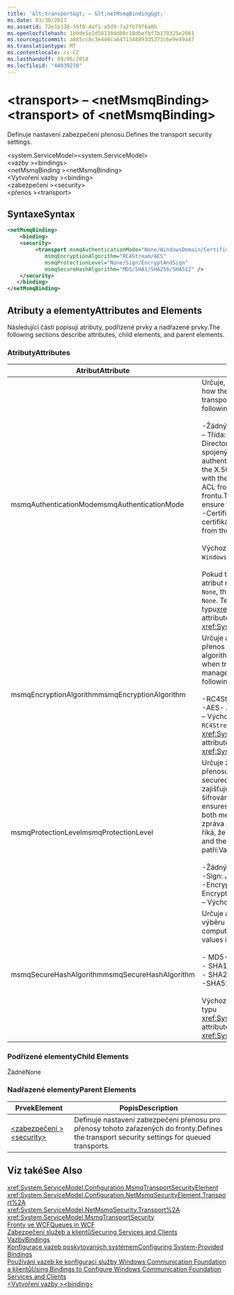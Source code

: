 ```yaml
---
title: '&lt;transport&gt; – &lt;netMsmqBinding&gt;'
ms.date: 03/30/2017
ms.assetid: 72e1b338-39f0-4af1-a5d9-7a2fb79f6a0b
ms.openlocfilehash: 1b0de5e1d581384d00c18dbefbf7b170325e2061
ms.sourcegitcommit: a885cc8c3e444ca6471348893d5373c6e9e49a47
ms.translationtype: MT
ms.contentlocale: cs-CZ
ms.lasthandoff: 09/06/2018
ms.locfileid: "44039278"
---
```

# <a name="lttransportgt-of-ltnetmsmqbindinggt"></a><span data-ttu-id="4b535-102">&lt;transport&gt; – &lt;netMsmqBinding&gt;</span><span class="sxs-lookup"><span data-stu-id="4b535-102">&lt;transport&gt; of &lt;netMsmqBinding&gt;</span></span>
<span data-ttu-id="4b535-103">Definuje nastavení zabezpečení přenosu.</span><span class="sxs-lookup"><span data-stu-id="4b535-103">Defines the transport security settings.</span></span>  
  
 <span data-ttu-id="4b535-104">\<system.ServiceModel></span><span class="sxs-lookup"><span data-stu-id="4b535-104">\<system.ServiceModel></span></span>  
<span data-ttu-id="4b535-105">\<vazby ></span><span class="sxs-lookup"><span data-stu-id="4b535-105">\<bindings></span></span>  
<span data-ttu-id="4b535-106">\<netMsmqBinding ></span><span class="sxs-lookup"><span data-stu-id="4b535-106">\<netMsmqBinding></span></span>  
<span data-ttu-id="4b535-107">\<Vytvoření vazby ></span><span class="sxs-lookup"><span data-stu-id="4b535-107">\<binding></span></span>  
<span data-ttu-id="4b535-108">\<zabezpečení ></span><span class="sxs-lookup"><span data-stu-id="4b535-108">\<security></span></span>  
<span data-ttu-id="4b535-109">\<přenos ></span><span class="sxs-lookup"><span data-stu-id="4b535-109">\<transport></span></span>  
  
## <a name="syntax"></a><span data-ttu-id="4b535-110">Syntaxe</span><span class="sxs-lookup"><span data-stu-id="4b535-110">Syntax</span></span>  
  
```xml  
<netMsmqBinding>  
    <binding>  
    <security>  
         <transport msmqAuthenticationMode="None/WindowsDomain/Certificate"  
            msmqEncryptionAlgorithm="RC4Stream/AES"  
            msmqProtectionLevel="None/Sign/EncryptAndSign"  
            msmqSecureHashAlgorithm="MD5/SHA1/SHA256/SHA512" />  
    </security>  
   </binding>  
</netMsmqBinding>  
```  
  
## <a name="attributes-and-elements"></a><span data-ttu-id="4b535-111">Atributy a elementy</span><span class="sxs-lookup"><span data-stu-id="4b535-111">Attributes and Elements</span></span>  
 <span data-ttu-id="4b535-112">Následující části popisují atributy, podřízené prvky a nadřazené prvky.</span><span class="sxs-lookup"><span data-stu-id="4b535-112">The following sections describe attributes, child elements, and parent elements.</span></span>  
  
### <a name="attributes"></a><span data-ttu-id="4b535-113">Atributy</span><span class="sxs-lookup"><span data-stu-id="4b535-113">Attributes</span></span>  
  
|<span data-ttu-id="4b535-114">Atribut</span><span class="sxs-lookup"><span data-stu-id="4b535-114">Attribute</span></span>|<span data-ttu-id="4b535-115">Popis</span><span class="sxs-lookup"><span data-stu-id="4b535-115">Description</span></span>|  
|---------------|-----------------|  
|<span data-ttu-id="4b535-116">msmqAuthenticationMode</span><span class="sxs-lookup"><span data-stu-id="4b535-116">msmqAuthenticationMode</span></span>|<span data-ttu-id="4b535-117">Určuje, jak ověření zprávy dopravou služby MSMQ.</span><span class="sxs-lookup"><span data-stu-id="4b535-117">Specifies how the message must be authenticated by the MSMQ transport.</span></span> <span data-ttu-id="4b535-118">Platné hodnoty patří:</span><span class="sxs-lookup"><span data-stu-id="4b535-118">Valid values include the following:</span></span><br /><br /> <span data-ttu-id="4b535-119">-Žádný: Bez ověřování.</span><span class="sxs-lookup"><span data-stu-id="4b535-119">-   None: No authentication.</span></span><br /><span data-ttu-id="4b535-120">– Třída: Používá mechanismus ověřování služby Active Directory pro certifikát X.509 pro identifikátor zabezpečení spojený se zprávou načtení.</span><span class="sxs-lookup"><span data-stu-id="4b535-120">-   WindowsDomain: The authentication mechanism uses Active Directory to retrieve the X.509 certificate for the security identifier associated with the message.</span></span> <span data-ttu-id="4b535-121">Potom se používá ke kontrole, že seznam ACL fronty, aby uživatel má oprávnění k zápisu pro danou frontu.</span><span class="sxs-lookup"><span data-stu-id="4b535-121">This is then used to check the ACL of the queue to ensure the user has write permission for the queue.</span></span><br /><span data-ttu-id="4b535-122">-Certificate: Kanál načte příslušný certifikát z úložiště certifikátů.</span><span class="sxs-lookup"><span data-stu-id="4b535-122">-   Certificate: The channel retrieves the certificate from the certificate store.</span></span><br /><br /> <span data-ttu-id="4b535-123">Výchozí hodnota je `WindowsDomain`.</span><span class="sxs-lookup"><span data-stu-id="4b535-123">The default is `WindowsDomain`.</span></span><br /><br /> <span data-ttu-id="4b535-124">Pokud tento atribut je nastaven na `None`, `msmqProtectionLevel` atribut musí být také nastaven na `None`.</span><span class="sxs-lookup"><span data-stu-id="4b535-124">If this attribute is set to `None`, the `msmqProtectionLevel` attribute must also be set to `None`.</span></span> <span data-ttu-id="4b535-125">Tento atribut je typu<xref:System.ServiceModel.MsmqAuthenticationMode></span><span class="sxs-lookup"><span data-stu-id="4b535-125">This attribute is of type <xref:System.ServiceModel.MsmqAuthenticationMode></span></span>|  
|<span data-ttu-id="4b535-126">msmqEncryptionAlgorithm</span><span class="sxs-lookup"><span data-stu-id="4b535-126">msmqEncryptionAlgorithm</span></span>|<span data-ttu-id="4b535-127">Určuje algoritmus se má použít pro šifrování zpráv na lince, přenos zpráv mezi správci fronty zpráv.</span><span class="sxs-lookup"><span data-stu-id="4b535-127">Specifies the algorithm to be used for message encryption on the wire when transferring messages between message queue managers.</span></span> <span data-ttu-id="4b535-128">Platné hodnoty patří:</span><span class="sxs-lookup"><span data-stu-id="4b535-128">Valid values include the following:</span></span><br /><br /> <span data-ttu-id="4b535-129">-RC4Stream</span><span class="sxs-lookup"><span data-stu-id="4b535-129">-   RC4Stream</span></span><br /><span data-ttu-id="4b535-130">-AES</span><span class="sxs-lookup"><span data-stu-id="4b535-130">-   AES</span></span><br /><span data-ttu-id="4b535-131">– Výchozí hodnota je `RC4Stream`.</span><span class="sxs-lookup"><span data-stu-id="4b535-131">-   The default value is `RC4Stream`.</span></span> <span data-ttu-id="4b535-132">Tento atribut je typu <xref:System.ServiceModel.MsmqEncryptionAlgorithm>.</span><span class="sxs-lookup"><span data-stu-id="4b535-132">This attribute is of type <xref:System.ServiceModel.MsmqEncryptionAlgorithm>.</span></span>|  
|<span data-ttu-id="4b535-133">msmqProtectionLevel</span><span class="sxs-lookup"><span data-stu-id="4b535-133">msmqProtectionLevel</span></span>|<span data-ttu-id="4b535-134">Určuje že způsob, jak zprávy jsou zabezpečená na úrovni přenosu služby MSMQ.</span><span class="sxs-lookup"><span data-stu-id="4b535-134">Specifies the way messages are secured at the level of the MSMQ transport.</span></span> <span data-ttu-id="4b535-135">Šifrování zajišťuje, že zajišťuje zprávu integrity, při přihlašování a šifrování zpráv integrity a nepopiratelnosti.</span><span class="sxs-lookup"><span data-stu-id="4b535-135">Encryption ensures message integrity, while sign and encrypt ensures both message integrity and non-repudiation.</span></span> <span data-ttu-id="4b535-136">To znamená že zpráva pochází skutečně od odesílatele a odesílatel je, který říká, že je.</span><span class="sxs-lookup"><span data-stu-id="4b535-136">That is, the message indeed came from the sender and the sender is who he says he is.</span></span> <span data-ttu-id="4b535-137">Platné hodnoty patří:</span><span class="sxs-lookup"><span data-stu-id="4b535-137">Valid values include the following:</span></span><br /><br /> <span data-ttu-id="4b535-138">-Žádný: Žádná ochrana.</span><span class="sxs-lookup"><span data-stu-id="4b535-138">-   None: No protection.</span></span><br /><span data-ttu-id="4b535-139">-Sign: Jsou podepsané zprávy.</span><span class="sxs-lookup"><span data-stu-id="4b535-139">-   Sign: Messages are signed.</span></span><br /><span data-ttu-id="4b535-140">-EncryptAndSign: Zprávy jsou zašifrovaná a podepsaná.</span><span class="sxs-lookup"><span data-stu-id="4b535-140">-   EncryptAndSign: Messages are encrypted and signed.</span></span><br /><span data-ttu-id="4b535-141">– Výchozí hodnota je `Sign`.</span><span class="sxs-lookup"><span data-stu-id="4b535-141">-   The default is `Sign`.</span></span>|  
|<span data-ttu-id="4b535-142">msmqSecureHashAlgorithm</span><span class="sxs-lookup"><span data-stu-id="4b535-142">msmqSecureHashAlgorithm</span></span>|<span data-ttu-id="4b535-143">Určuje algoritmus hash, který má být použit pro výpočet výběru zprávy.</span><span class="sxs-lookup"><span data-stu-id="4b535-143">Specifies the hash algorithm to be used for computing the message digest.</span></span> <span data-ttu-id="4b535-144">Platné hodnoty patří:</span><span class="sxs-lookup"><span data-stu-id="4b535-144">Valid values include the following:</span></span><br /><br /> <span data-ttu-id="4b535-145">-   MD5</span><span class="sxs-lookup"><span data-stu-id="4b535-145">-   MD5</span></span><br /><span data-ttu-id="4b535-146">-   SHA1</span><span class="sxs-lookup"><span data-stu-id="4b535-146">-   SHA1</span></span><br /><span data-ttu-id="4b535-147">-   SHA256</span><span class="sxs-lookup"><span data-stu-id="4b535-147">-   SHA256</span></span><br /><span data-ttu-id="4b535-148">-SHA512</span><span class="sxs-lookup"><span data-stu-id="4b535-148">-   SHA512</span></span><br /><br /> <span data-ttu-id="4b535-149">Výchozí hodnota je `SHA1`.</span><span class="sxs-lookup"><span data-stu-id="4b535-149">The default is `SHA1`.</span></span> <span data-ttu-id="4b535-150">Tento atribut je typu <xref:System.ServiceModel.MsmqSecureHashAlgorithm>.</span><span class="sxs-lookup"><span data-stu-id="4b535-150">This attribute is of type <xref:System.ServiceModel.MsmqSecureHashAlgorithm>.</span></span>|  
  
### <a name="child-elements"></a><span data-ttu-id="4b535-151">Podřízené elementy</span><span class="sxs-lookup"><span data-stu-id="4b535-151">Child Elements</span></span>  
 <span data-ttu-id="4b535-152">Žádné</span><span class="sxs-lookup"><span data-stu-id="4b535-152">None</span></span>  
  
### <a name="parent-elements"></a><span data-ttu-id="4b535-153">Nadřazené elementy</span><span class="sxs-lookup"><span data-stu-id="4b535-153">Parent Elements</span></span>  
  
|<span data-ttu-id="4b535-154">Prvek</span><span class="sxs-lookup"><span data-stu-id="4b535-154">Element</span></span>|<span data-ttu-id="4b535-155">Popis</span><span class="sxs-lookup"><span data-stu-id="4b535-155">Description</span></span>|  
|-------------|-----------------|  
|[<span data-ttu-id="4b535-156">\<zabezpečení ></span><span class="sxs-lookup"><span data-stu-id="4b535-156">\<security></span></span>](../../../../../docs/framework/configure-apps/file-schema/wcf/security-of-netmsmqbinding.md)|<span data-ttu-id="4b535-157">Definuje nastavení zabezpečení přenosu pro přenosy tohoto zařazených do fronty.</span><span class="sxs-lookup"><span data-stu-id="4b535-157">Defines the transport security settings for queued transports.</span></span>|  
  
## <a name="see-also"></a><span data-ttu-id="4b535-158">Viz také</span><span class="sxs-lookup"><span data-stu-id="4b535-158">See Also</span></span>  
 <xref:System.ServiceModel.Configuration.MsmqTransportSecurityElement>  
 <xref:System.ServiceModel.Configuration.NetMsmqSecurityElement.Transport%2A>  
 <xref:System.ServiceModel.NetMsmqSecurity.Transport%2A>  
 <xref:System.ServiceModel.MsmqTransportSecurity>  
 [<span data-ttu-id="4b535-159">Fronty ve WCF</span><span class="sxs-lookup"><span data-stu-id="4b535-159">Queues in WCF</span></span>](../../../../../docs/framework/wcf/feature-details/queues-in-wcf.md)  
 [<span data-ttu-id="4b535-160">Zabezpečení služeb a klientů</span><span class="sxs-lookup"><span data-stu-id="4b535-160">Securing Services and Clients</span></span>](../../../../../docs/framework/wcf/feature-details/securing-services-and-clients.md)  
 [<span data-ttu-id="4b535-161">Vazby</span><span class="sxs-lookup"><span data-stu-id="4b535-161">Bindings</span></span>](../../../../../docs/framework/wcf/bindings.md)  
 [<span data-ttu-id="4b535-162">Konfigurace vazeb poskytovaných systémem</span><span class="sxs-lookup"><span data-stu-id="4b535-162">Configuring System-Provided Bindings</span></span>](../../../../../docs/framework/wcf/feature-details/configuring-system-provided-bindings.md)  
 [<span data-ttu-id="4b535-163">Používání vazeb ke konfiguraci služby Windows Communication Foundation a klientů</span><span class="sxs-lookup"><span data-stu-id="4b535-163">Using Bindings to Configure Windows Communication Foundation Services and Clients</span></span>](https://msdn.microsoft.com/library/bd8b277b-932f-472f-a42a-b02bb5257dfb)  
 [<span data-ttu-id="4b535-164">\<Vytvoření vazby ></span><span class="sxs-lookup"><span data-stu-id="4b535-164">\<binding></span></span>](../../../../../docs/framework/misc/binding.md)

